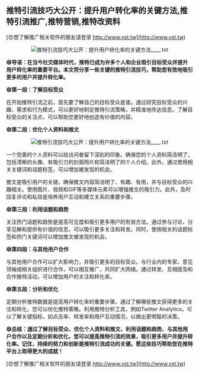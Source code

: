## **推特引流技巧大公开：提升用户转化率的关键方法,推特引流推广,推特营销,推特改资料**

[😍想了解推广相关软件的朋友请登录 http://www.vst.tw](http://www.vst.tw)

 <center><img src="https://vst.tw/MP4/tuiguang/png/1.png" alt="推特引流技巧大公开：提升用户转化率的关键方法____.txt"></center>

**😄导语：在当今社交媒体时代，推特已成为许多个人和企业吸引目标受众并提升用户转化率的重要平台。本文将分享一些关键的推特引流技巧，帮助您有效地吸引更多的用户并提升转化率。**

**😄第一段：了解目标受众**

在开始推特引流之前，首先要了解自己的目标受众是谁。通过研究目标受众的兴趣、需求和行为模式，可以更好地制定推特引流策略，并精准地传达信息。了解目标受众的关注点，可以帮助您更好地创造有价值的内容。

**😄第二段：优化个人资料和推文**

 <center><img src="https://vst.tw/MP4/tuiguang/png/4.png" alt="推特引流技巧大公开：提升用户转化率的关键方法____.txt"></center>

一个完善的个人资料可以给访问者留下深刻的印象。确保您的个人资料简洁明了，包括清晰的头像、有吸引力的封面照片和简洁明了的个人介绍。此外，通过使用相关关键词和话题标签，可以增加被发现的机会。

推文是吸引用户的关键。确保推文内容简洁明了、有趣、有用，并与目标受众的兴趣相关。使用图片、视频和GIF等多媒体元素可以增强推文的吸引力。此外，及时回复评论和私信是培养用户互动和建立关系的重要步骤。

**😄第三段：利用话题和趋势**

关注热门话题和趋势是提高可见度和吸引更多用户的有效方法。通过参与讨论、分享见解和提供有价值的信息，可以吸引更多关注和转发。同时，使用相关的话题标签和热门关键词可以增加推文被发现的机会。

**😄第四段：与其他用户合作**

与其他用户合作可以扩大影响力，并吸引更多的目标受众。与行业内的专家、意见领袖或相关组织进行合作，可以相互推广，共同扩大网络。通过转发、互相提及和合作推特活动，可以增加用户的关注和转化率。

**😄第五段：分析和优化**

定期分析推特数据是提高用户转化率的重要步骤。通过了解哪些推文获得更多的关注和转化，您可以优化推特策略。利用推特分析工具，例如Twitter Analytics，可以了解关键指标，如点击率、转发率和用户互动情况，以做出更明智的决策。

**😄总结：通过了解目标受众、优化个人资料和推文、利用话题和趋势、与其他用户合作以及定期分析和优化，您可以提高推特引流的效果，吸引更多用户并提升转化率。记住，持续的努力和创新是推特引流成功的关键。愿这些技巧帮助您在推特平台上取得更大的成就！**

[😍想了解推广相关软件的朋友请登录 http://www.vst.tw](http://www.vst.tw)



